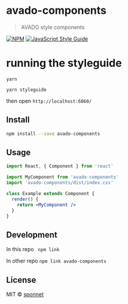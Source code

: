 # avado-components

> AVADO style components

[![NPM](https://img.shields.io/npm/v/avado-components.svg)](https://www.npmjs.com/package/avado-components) [![JavaScript Style Guide](https://img.shields.io/badge/code_style-standard-brightgreen.svg)](https://standardjs.com)


# running the styleguide

`yarn`

`yarn styleguide`

then open `http://localhost:6060/`

## Install

```bash
npm install --save avado-components
```

## Usage

```jsx
import React, { Component } from 'react'

import MyComponent from 'avado-components'
import 'avado-components/dist/index.css'

class Example extends Component {
  render() {
    return <MyComponent />
  }
}
```

## Development

In this repo
` npm link`

In other repo
`npm link avado-components`


## License

MIT © [sponnet](https://github.com/sponnet)
